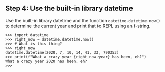 ## Step 4: Use the built-in library datetime

Use the built-in library datetime and the function `datetime.datetime.now()`
to determine the current year and print that to REPL using an f-string.

```
>>> import datetime
>>> right_now = datetime.datetime.now()
>>> # What is this thing?
>>> right_now
datetime.datetime(2020, 7, 10, 14, 41, 33, 790353)
>>> print(f"What a crazy year {right_now.year} has been, eh?")
What a crazy year 2020 has been, eh?
>>>
```
